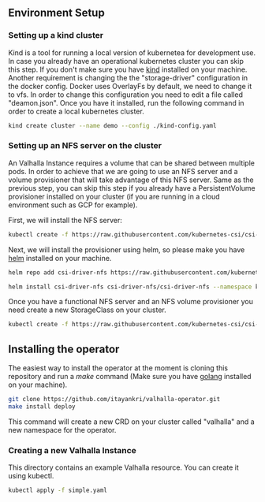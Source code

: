## Environment Setup
### Setting up a kind cluster
Kind is a tool for running a local version of kubernetea for development use. In case you already have an operational kubernetes cluster you can skip this step. If you don't make sure you have [kind](https://kind.sigs.k8s.io/docs/user/quick-start/#installation) installed on your machine.
Another requirement is changing the the "storage-driver" configuration in the docker config. Docker uses OverlayFs by default,
we need to change it to vfs. In order to change this configuration you need to edit a file called "deamon.json".
Once you have it installed, run the following command in order to create a local kubernetes cluster.

```bash
kind create cluster --name demo --config ./kind-config.yaml
```

### Setting up an NFS server on the cluster
An Valhalla Instance requires a volume that can be shared between multiple pods. In order to achieve that we are going to use an NFS server and a volume provisioner that will take advantage of this NFS server. Same as the previous step, you can skip this step if you already have a PersistentVolume provisioner installed on your cluster (if you are running in a cloud environment such as GCP for example).

First, we will install the NFS server:

```bash
kubectl create -f https://raw.githubusercontent.com/kubernetes-csi/csi-driver-nfs/master/deploy/example/nfs-provisioner/nfs-server.yaml
```

Next, we will install the provisioner using helm, so please make you have [helm](https://helm.sh/docs/intro/install/) installed on your machine.

```bash
helm repo add csi-driver-nfs https://raw.githubusercontent.com/kubernetes-csi/csi-driver-nfs/master/charts

helm install csi-driver-nfs csi-driver-nfs/csi-driver-nfs --namespace kube-system --version v3.1.0
```

Once you have a functional NFS server and an NFS volume provisioner you need create a new StorageClass on your cluster.

```bash
kubectl create -f https://raw.githubusercontent.com/kubernetes-csi/csi-driver-nfs/master/deploy/example/storageclass-nfs.yaml
```

## Installing the operator
The easiest way to install the operator at the moment is cloning this repository and run a *make* command (Make sure you have [golang](https://go.dev/) installed on your machine).

```bash
git clone https://github.com/itayankri/valhalla-operator.git
make install deploy
```
This command will create a new CRD on your cluster called "valhalla" and a new namespace for the operator.

### Creating a new Valhalla Instance
This directory contains an example Valhalla resource. You can create it using kubectl.

```bash
kubectl apply -f simple.yaml
```
